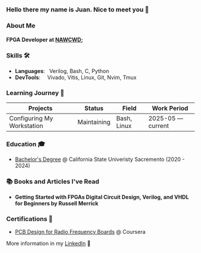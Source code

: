 ### Hello there my name is Juan. Nice to meet you 👋

### About Me 

#### FPGA Developer at [NAWCWD](https://www.navair.navy.mil/nawcwd/);<br>

### Skills 🛠️
- **Languages**:  &nbsp;          Verilog, Bash, C, Python
- **DevTools**:   &nbsp;          Vivado, Vitis, Linux, Git, Nvim, Tmux  

### Learning Journey 🐾
| Projects                  | Status                   | Field                         | Work Period           |
| ----------------------------- | -------------------------- | ----------------------------- | --------------------- |
| Configuring My Workstation | Maintaining | Bash, Linux    | 2025-05 — current |

### Education 🎓
- [Bachelor's Degree](https://github.com/jlopez6077/bachelor-diploma) @ California State Univeristy Sacremento (2020 - 2024)

### 📚 Books and Articles I've Read
- **Getting Started with FPGAs Digital Circuit Design, Verilog, and VHDL for Beginners by Russell Merrick** 
  
### Certifications 📜
- [PCB Design for Radio Frequency Boards](https://github.com/jlopez6077/PCB_Design_RF_Boards_Certification_Juan_Lopez.pdf) @ Coursera

More information in my [LinkedIn](https://www.linkedin.com/in/jlopez6077/) 🚀
